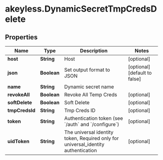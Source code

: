 # akeyless.DynamicSecretTmpCredsDelete

## Properties

Name | Type | Description | Notes
------------ | ------------- | ------------- | -------------
**host** | **String** | Host | [optional] 
**json** | **Boolean** | Set output format to JSON | [optional] [default to false]
**name** | **String** | Dynamic secret name | 
**revokeAll** | **Boolean** | Revoke All Temp Creds | [optional] 
**softDelete** | **Boolean** | Soft Delete | [optional] 
**tmpCredsId** | **String** | Tmp Creds ID | [optional] 
**token** | **String** | Authentication token (see &#x60;/auth&#x60; and &#x60;/configure&#x60;) | [optional] 
**uidToken** | **String** | The universal identity token, Required only for universal_identity authentication | [optional] 


